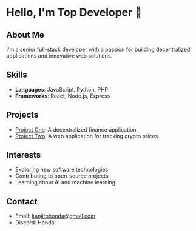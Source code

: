 # Hello, I'm Top Developer 👋

## About Me
I'm a senior full-stack developer with a passion for building decentralized applications and innovative web solutions.

## Skills
- **Languages**: JavaScript, Python, PHP
- **Frameworks**: React, Node.js, Express


## Projects
- [Project One](https://github.com/yourusername/project-one): A decentralized finance application.
- [Project Two](https://github.com/yourusername/project-two): A web application for tracking crypto prices.

## Interests
- Exploring new software technologies
- Contributing to open-source projects
- Learning about AI and machine learning

## Contact
- Email: kanjirohonda@gmail.com
- Discord: Honda
<!---
CryptoNinja1205/CryptoNinja1205 is a ✨ special ✨ repository because its `README.md` (this file) appears on your GitHub profile.
You can click the Preview link to take a look at your changes.
--->
